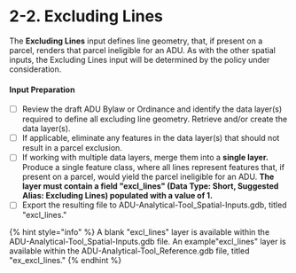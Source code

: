 # 2-2. Excluding Lines

The **Excluding Lines** input defines line geometry, that, if present on a parcel, renders that parcel ineligible for an ADU. As with the other spatial inputs, the Excluding Lines input will be determined by the policy under consideration.&#x20;

#### Input Preparation

* [ ] Review the draft ADU Bylaw or Ordinance and identify the data layer(s) required to define all excluding line geometry. Retrieve and/or create the data layer(s).
* [ ] If applicable, eliminate any features in the data layer(s) that should not result in a parcel exclusion.
* [ ] If working with multiple data layers, merge them into a **single layer.** Produce a single feature class, where all lines represent features that, if present on a parcel, would yield the parcel ineligible for an ADU. **The layer must contain a field "excl\_lines" (Data Type: Short, Suggested Alias: Excluding Lines) populated with a value of 1.**
* [ ] Export the resulting file to ADU-Analytical-Tool\_Spatial-Inputs.gdb, titled "excl\_lines."

{% hint style="info" %}
A blank "excl\_lines" layer is available within the ADU-Analytical-Tool\_Spatial-Inputs.gdb file. An example"excl\_lines" layer is available within the ADU-Analytical-Tool\_Reference.gdb file, titled "ex\_excl\_lines."
{% endhint %}
